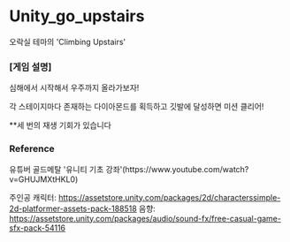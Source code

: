 # Unity_go_upstairs

오락실 테마의 'Climbing Upstairs'
### **[게임 설명]**

심해에서 시작해서 우주까지 올라가보자!

각 스테이지마다 존재하는 다이아몬드를 획득하고 깃발에 달성하면 미션 클리어!

**세 번의 재생 기회가 있습니다

<h3>Reference</h3>
유튜버 골드메탈 '유니티 기초 강좌'(https://www.youtube.com/watch?v=GHUJMXtHKL0)

주인공 캐릭터: https://assetstore.unity.com/packages/2d/characterssimple-2d-platformer-assets-pack-188518
음향: https://assetstore.unity.com/packages/audio/sound-fx/free-casual-game-sfx-pack-54116

